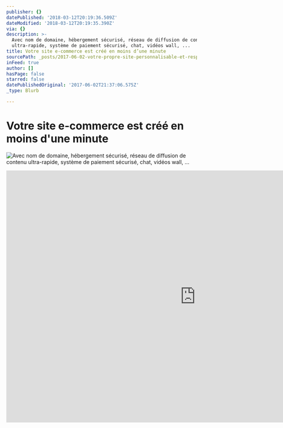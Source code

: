 ```yaml
---
publisher: {}
datePublished: '2018-03-12T20:19:36.509Z'
dateModified: '2018-03-12T20:19:35.390Z'
via: {}
description: >-
  Avec nom de domaine, hébergement sécurisé, réseau de diffusion de contenu
  ultra-rapide, système de paiement sécurisé, chat, vidéos wall, ...
title: Votre site e-commerce est créé en moins d’une minute
sourcePath: _posts/2017-06-02-votre-propre-site-personnalisable-et-responsive.md
inFeed: true
author: []
hasPage: false
starred: false
datePublishedOriginal: '2017-06-02T21:37:06.575Z'
_type: Blurb

---
```

# **Votre site e-commerce est créé en moins d'une minute**
![Avec nom de domaine, hébergement sécurisé, réseau de diffusion de contenu ultra-rapide, système de paiement sécurisé, chat, vidéos wall, ...](https://the-grid-user-content.s3-us-west-2.amazonaws.com/42e7ab12-1354-4ec5-ba9d-a750230fd8fe.gif)

<iframe src="https://cdn.embedly.com/widgets/media.html?src=https%3A%2F%2Fplayer.vimeo.com%2Fvideo%2F259063295&amp;dntp=1&amp;url=https%3A%2F%2Fvimeo.com%2F259063295&amp;image=https%3A%2F%2Fi.vimeocdn.com%2Fvideo%2F687410068_1280.jpg&amp;key=a715cf41cc93453ca338d350cd26f87b&amp;type=text%2Fhtml&amp;schema=vimeo" width="1000" height="666" scrolling="no" frameborder="0" allowfullscreen="" style=""></iframe>